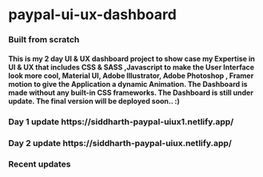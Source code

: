 # paypal-ui-ux-dashboard
<h3>Built from scratch </h3>
<h4>This is my 2 day UI & UX dashboard project to show case my Expertise in  UI & UX that includes CSS & SASS ,Javascript to make the User Interface look more cool, Material UI, Adobe Illustrator, Adobe Photoshop , Framer motion to give the Application a dynamic Animation. The Dashboard is made without any built-in CSS frameworks. The Dashboard is still under update. The final version will be deployed soon.. :)</h4>
<h3>Day 1 update https://siddharth-paypal-uiux1.netlify.app/  </h3> 
<h3>Day 2 update https://siddharth-paypal-uiux.netlify.app/  </h3>
<h3>Recent updates</h3>





